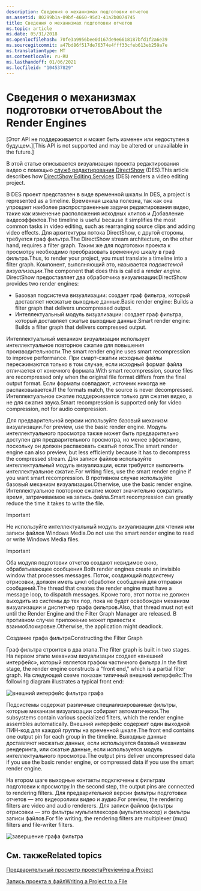 ```yaml
---
description: Сведения о механизмах подготовки отчетов
ms.assetid: 80299b1a-09bf-4660-95d3-41a2b0074745
title: Сведения о механизмах подготовки отчетов
ms.topic: article
ms.date: 05/31/2018
ms.openlocfilehash: 70fe3a9956bee0d167de9e6618187bfd1f2a6e39
ms.sourcegitcommit: a47bd86f517de76374e4fff33cfeb613eb259a7e
ms.translationtype: MT
ms.contentlocale: ru-RU
ms.lasthandoff: 01/06/2021
ms.locfileid: "104537829"
---
```

# <a name="about-the-render-engines"></a><span data-ttu-id="94c0c-103">Сведения о механизмах подготовки отчетов</span><span class="sxs-lookup"><span data-stu-id="94c0c-103">About the Render Engines</span></span>

<span data-ttu-id="94c0c-104">\[Этот API не поддерживается и может быть изменен или недоступен в будущем.\]</span><span class="sxs-lookup"><span data-stu-id="94c0c-104">\[This API is not supported and may be altered or unavailable in the future.\]</span></span>

<span data-ttu-id="94c0c-105">В этой статье описывается визуализация проекта редактирования видео с помощью [служб редактирования DirectShow](directshow-editing-services.md) (DES).</span><span class="sxs-lookup"><span data-stu-id="94c0c-105">This article describes how [DirectShow Editing Services](directshow-editing-services.md) (DES) renders a video editing project.</span></span>

<span data-ttu-id="94c0c-106">В DES проект представлен в виде временной шкалы.</span><span class="sxs-lookup"><span data-stu-id="94c0c-106">In DES, a project is represented as a timeline.</span></span> <span data-ttu-id="94c0c-107">Временная шкала полезна, так как она упрощает наиболее распространенные задачи редактирования видео, такие как изменение расположения исходных клипов и Добавление видеоэффектов.</span><span class="sxs-lookup"><span data-stu-id="94c0c-107">The timeline is useful because it simplifies the most common tasks in video editing, such as rearranging source clips and adding video effects.</span></span> <span data-ttu-id="94c0c-108">Для архитектуры потока DirectShow, с другой стороны, требуется граф фильтра.</span><span class="sxs-lookup"><span data-stu-id="94c0c-108">The DirectShow stream architecture, on the other hand, requires a filter graph.</span></span> <span data-ttu-id="94c0c-109">Таким же для подготовки проекта к просмотру необходимо преобразовать временную шкалу в граф фильтра.</span><span class="sxs-lookup"><span data-stu-id="94c0c-109">Thus, to render your project, you must translate a timeline into a filter graph.</span></span> <span data-ttu-id="94c0c-110">Компонент, выполняющий это, называется *подсистемой визуализации*.</span><span class="sxs-lookup"><span data-stu-id="94c0c-110">The component that does this is called a *render engine*.</span></span> <span data-ttu-id="94c0c-111">DirectShow предоставляет два обработчика визуализации:</span><span class="sxs-lookup"><span data-stu-id="94c0c-111">DirectShow provides two render engines:</span></span>

-   <span data-ttu-id="94c0c-112">Базовая подсистема визуализации: создает граф фильтра, который доставляет несжатые выходные данные.</span><span class="sxs-lookup"><span data-stu-id="94c0c-112">Basic render engine: Builds a filter graph that delivers uncompressed output.</span></span>
-   <span data-ttu-id="94c0c-113">Интеллектуальный модуль визуализации: создает граф фильтра, который доставляет сжатые выходные данные.</span><span class="sxs-lookup"><span data-stu-id="94c0c-113">Smart render engine: Builds a filter graph that delivers compressed output.</span></span>

<span data-ttu-id="94c0c-114">Интеллектуальный механизм визуализации использует интеллектуальное повторное сжатие для повышения производительности.</span><span class="sxs-lookup"><span data-stu-id="94c0c-114">The smart render engine uses smart recompression to improve performance.</span></span> <span data-ttu-id="94c0c-115">При смарт-сжатии исходные файлы пересжимаются только в том случае, если исходный формат файла отличается от конечного формата.</span><span class="sxs-lookup"><span data-stu-id="94c0c-115">With smart recompression, source files are recompressed only when the original file format differs from the final output format.</span></span> <span data-ttu-id="94c0c-116">Если форматы совпадают, источник никогда не распаковывается.</span><span class="sxs-lookup"><span data-stu-id="94c0c-116">If the formats match, the source is never decompressed.</span></span> <span data-ttu-id="94c0c-117">Интеллектуальное сжатие поддерживается только для сжатия видео, а не для сжатия звука.</span><span class="sxs-lookup"><span data-stu-id="94c0c-117">Smart recompression is supported only for video compression, not for audio compression.</span></span>

<span data-ttu-id="94c0c-118">Для предварительной версии используйте базовый механизм визуализации.</span><span class="sxs-lookup"><span data-stu-id="94c0c-118">For preview, use the basic render engine.</span></span> <span data-ttu-id="94c0c-119">Модуль интеллектуального просмотра также может быть предварительно доступен для предварительного просмотра, но менее эффективно, поскольку он должен распаковать сжатый поток.</span><span class="sxs-lookup"><span data-stu-id="94c0c-119">The smart render engine can also preview, but less efficiently because it has to decompress the compressed stream.</span></span> <span data-ttu-id="94c0c-120">Для записи файлов используйте интеллектуальный модуль визуализации, если требуется выполнить интеллектуальное сжатие.</span><span class="sxs-lookup"><span data-stu-id="94c0c-120">For writing files, use the smart render engine if you want smart recompression.</span></span> <span data-ttu-id="94c0c-121">В противном случае используйте базовый механизм визуализации.</span><span class="sxs-lookup"><span data-stu-id="94c0c-121">Otherwise, use the basic render engine.</span></span> <span data-ttu-id="94c0c-122">Интеллектуальное повторное сжатие может значительно сократить время, затрачиваемое на запись файла.</span><span class="sxs-lookup"><span data-stu-id="94c0c-122">Smart recompression can greatly reduce the time it takes to write the file.</span></span>

> [!IMPORTANT]
> <span data-ttu-id="94c0c-123">Не используйте интеллектуальный модуль визуализации для чтения или записи файлов Windows Media.</span><span class="sxs-lookup"><span data-stu-id="94c0c-123">Do not use the smart render engine to read or write Windows Media files.</span></span>

 

> [!IMPORTANT]
> <span data-ttu-id="94c0c-124">Оба модуля подготовки отчетов создают невидимое окно, обрабатывающее сообщения.</span><span class="sxs-lookup"><span data-stu-id="94c0c-124">Both render engines create an invisible window that processes messages.</span></span> <span data-ttu-id="94c0c-125">Поток, создающий подсистему отрисовки, должен иметь цикл обработки сообщений для отправки сообщений.</span><span class="sxs-lookup"><span data-stu-id="94c0c-125">The thread that creates the render engine must have a message loop, to dispatch messages.</span></span> <span data-ttu-id="94c0c-126">Кроме того, этот поток не должен выходить из системы до тех пор, пока не будет освобожден механизм визуализации и диспетчер графа фильтров.</span><span class="sxs-lookup"><span data-stu-id="94c0c-126">Also, that thread must not exit until the Render Engine and the Filter Graph Manager are released.</span></span> <span data-ttu-id="94c0c-127">В противном случае приложение может привести к взаимоблокировке.</span><span class="sxs-lookup"><span data-stu-id="94c0c-127">Otherwise, the application might deadlock.</span></span>

 

<span data-ttu-id="94c0c-128">Создание графа фильтра</span><span class="sxs-lookup"><span data-stu-id="94c0c-128">Constructing the Filter Graph</span></span>

<span data-ttu-id="94c0c-129">Граф фильтра строится в два этапа.</span><span class="sxs-lookup"><span data-stu-id="94c0c-129">The filter graph is built in two stages.</span></span> <span data-ttu-id="94c0c-130">На первом этапе механизм визуализации создает «внешний интерфейс», который является графом частичного фильтра.</span><span class="sxs-lookup"><span data-stu-id="94c0c-130">In the first stage, the render engine constructs a "front end," which is a partial filter graph.</span></span> <span data-ttu-id="94c0c-131">На следующей схеме показан типичный внешний интерфейс:</span><span class="sxs-lookup"><span data-stu-id="94c0c-131">The following diagram illustrates a typical front end:</span></span>

![внешний интерфейс фильтра графа](images/rendeng1.png)

<span data-ttu-id="94c0c-133">Подсистемы содержат различные специализированные фильтры, которые механизм визуализации собирает автоматически.</span><span class="sxs-lookup"><span data-stu-id="94c0c-133">The subsystems contain various specialized filters, which the render engine assembles automatically.</span></span> <span data-ttu-id="94c0c-134">Внешний интерфейс содержит один выходной ПИН-код для каждой группы на временной шкале.</span><span class="sxs-lookup"><span data-stu-id="94c0c-134">The front end contains one output pin for each group in the timeline.</span></span> <span data-ttu-id="94c0c-135">Выходные данные доставляют несжатых данных, если используется базовый механизм рендеринга, или сжатые данные, если используется модуль интеллектуального просмотра.</span><span class="sxs-lookup"><span data-stu-id="94c0c-135">The output pins deliver uncompressed data if you use the basic render engine, or compressed data if you use the smart render engine.</span></span>

<span data-ttu-id="94c0c-136">На втором шаге выходные контакты подключены к фильтрам подготовки к просмотру.</span><span class="sxs-lookup"><span data-stu-id="94c0c-136">In the second step, the output pins are connected to rendering filters.</span></span> <span data-ttu-id="94c0c-137">Для предварительной версии фильтры подготовки отчетов — это видеоролики видео и аудио.</span><span class="sxs-lookup"><span data-stu-id="94c0c-137">For preview, the rendering filters are video and audio renderers.</span></span> <span data-ttu-id="94c0c-138">Для записи файлов фильтры отрисовки — это фильтры мультиплексора (мультиплексор) и фильтры записи файлов.</span><span class="sxs-lookup"><span data-stu-id="94c0c-138">For file writing, the rendering filters are multiplexer (mux) filters and file-writer filters.</span></span>

![завершение графа фильтра](images/rendeng2.png)

## <a name="related-topics"></a><span data-ttu-id="94c0c-140">См. также</span><span class="sxs-lookup"><span data-stu-id="94c0c-140">Related topics</span></span>

<dl> <dt>

[<span data-ttu-id="94c0c-141">Предварительный просмотр проекта</span><span class="sxs-lookup"><span data-stu-id="94c0c-141">Previewing a Project</span></span>](previewing-a-project.md)
</dt> <dt>

[<span data-ttu-id="94c0c-142">Запись проекта в файл</span><span class="sxs-lookup"><span data-stu-id="94c0c-142">Writing a Project to a File</span></span>](writing-a-project-to-a-file.md)
</dt> </dl>

 

 



